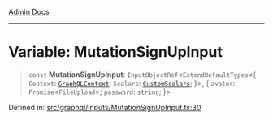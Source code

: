 [Admin Docs](/)

***

# Variable: MutationSignUpInput

> `const` **MutationSignUpInput**: `InputObjectRef`\<`ExtendDefaultTypes`\<\{ `Context`: [`GraphQLContext`](../../../context/type-aliases/GraphQLContext.md); `Scalars`: [`CustomScalars`](../../../scalars/type-aliases/CustomScalars.md); \}\>, \{ `avatar`: `Promise`\<`FileUpload`\>; `password`: `string`; \}\>

Defined in: [src/graphql/inputs/MutationSignUpInput.ts:30](https://github.com/PratapRathi/talawa-api/blob/8547a42c99c7a44be459745d0018a2deccfb1f66/src/graphql/inputs/MutationSignUpInput.ts#L30)
